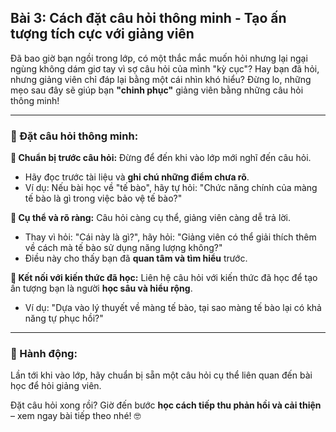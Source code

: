 ## Bài 3: Cách đặt câu hỏi thông minh - Tạo ấn tượng tích cực với giảng viên

Đã bao giờ bạn ngồi trong lớp, có một thắc mắc muốn hỏi nhưng lại ngại ngùng không dám giơ tay vì sợ câu hỏi của mình "kỳ cục"? Hay bạn đã hỏi, nhưng giảng viên chỉ đáp lại bằng một cái nhìn khó hiểu? Đừng lo, những mẹo sau đây sẽ giúp bạn **"chinh phục"** giảng viên bằng những câu hỏi thông minh!

---

### 📌 Đặt câu hỏi thông minh:

**🔹 Chuẩn bị trước câu hỏi:**
Đừng để đến khi vào lớp mới nghĩ đến câu hỏi.  
- Hãy đọc trước tài liệu và **ghi chú những điểm chưa rõ**.  
- Ví dụ: Nếu bài học về "tế bào", hãy tự hỏi: "Chức năng chính của màng tế bào là gì trong việc bảo vệ tế bào?"

**🔹 Cụ thể và rõ ràng:**
Câu hỏi càng cụ thể, giảng viên càng dễ trả lời.  
- Thay vì hỏi: "Cái này là gì?", hãy hỏi: "Giảng viên có thể giải thích thêm về cách mà tế bào sử dụng năng lượng không?"  
- Điều này cho thấy bạn đã **quan tâm và tìm hiểu** trước.

**🔹 Kết nối với kiến thức đã học:**
Liên hệ câu hỏi với kiến thức đã học để tạo ấn tượng bạn là người **học sâu và hiểu rộng**.  
- Ví dụ: "Dựa vào lý thuyết về màng tế bào, tại sao màng tế bào lại có khả năng tự phục hồi?"

---

### 🚀 Hành động:

Lần tới khi vào lớp, hãy chuẩn bị sẵn một câu hỏi cụ thể liên quan đến bài học để hỏi giảng viên.

Đặt câu hỏi xong rồi? Giờ đến bước **học cách tiếp thu phản hồi và cải thiện** – xem ngay bài tiếp theo nhé! 🤓